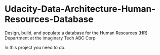 # Udacity-Data-Architecture-Human-Resources-Database

Design, build, and populate a database for the Human Resources (HR) Department at the imaginary Tech ABC Corp

In this project you need to do:


